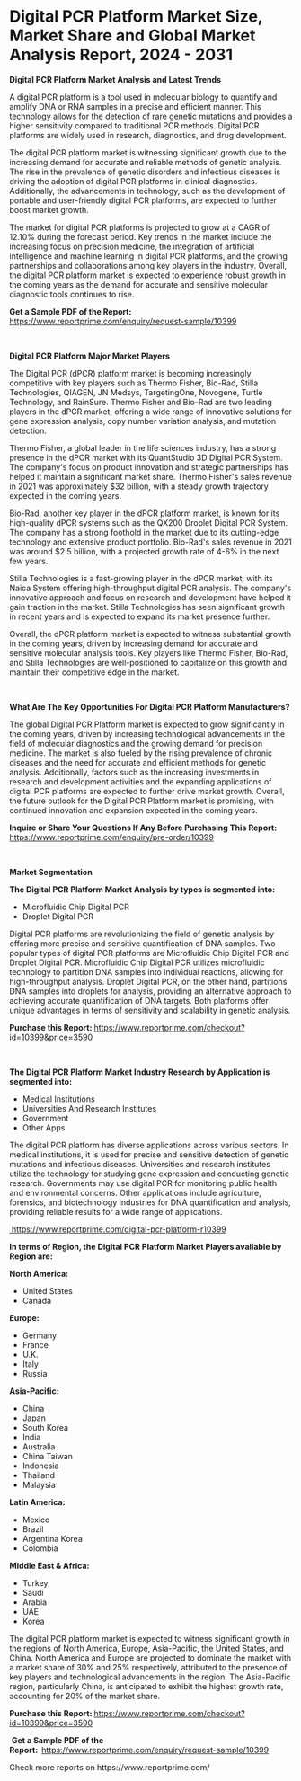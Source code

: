 <p><h1>Digital PCR Platform Market Size, Market Share and Global Market Analysis Report, 2024 - 2031</h1></p><p><strong>Digital PCR Platform Market Analysis and Latest Trends</strong></p>
<p><p>A digital PCR platform is a tool used in molecular biology to quantify and amplify DNA or RNA samples in a precise and efficient manner. This technology allows for the detection of rare genetic mutations and provides a higher sensitivity compared to traditional PCR methods. Digital PCR platforms are widely used in research, diagnostics, and drug development.</p><p>The digital PCR platform market is witnessing significant growth due to the increasing demand for accurate and reliable methods of genetic analysis. The rise in the prevalence of genetic disorders and infectious diseases is driving the adoption of digital PCR platforms in clinical diagnostics. Additionally, the advancements in technology, such as the development of portable and user-friendly digital PCR platforms, are expected to further boost market growth.</p><p>The market for digital PCR platforms is projected to grow at a CAGR of 12.10% during the forecast period. Key trends in the market include the increasing focus on precision medicine, the integration of artificial intelligence and machine learning in digital PCR platforms, and the growing partnerships and collaborations among key players in the industry. Overall, the digital PCR platform market is expected to experience robust growth in the coming years as the demand for accurate and sensitive molecular diagnostic tools continues to rise.</p></p>
<p><strong>Get a Sample PDF of the Report:&nbsp;</strong> <a href="https://www.reportprime.com/enquiry/request-sample/10399">https://www.reportprime.com/enquiry/request-sample/10399</a></p>
<p>&nbsp;</p>
<p><strong>Digital PCR Platform Major Market Players</strong></p>
<p><p>The Digital PCR (dPCR) platform market is becoming increasingly competitive with key players such as Thermo Fisher, Bio-Rad, Stilla Technologies, QIAGEN, JN Medsys, TargetingOne, Novogene, Turtle Technology, and RainSure. Thermo Fisher and Bio-Rad are two leading players in the dPCR market, offering a wide range of innovative solutions for gene expression analysis, copy number variation analysis, and mutation detection.</p><p>Thermo Fisher, a global leader in the life sciences industry, has a strong presence in the dPCR market with its QuantStudio 3D Digital PCR System. The company's focus on product innovation and strategic partnerships has helped it maintain a significant market share. Thermo Fisher's sales revenue in 2021 was approximately $32 billion, with a steady growth trajectory expected in the coming years.</p><p>Bio-Rad, another key player in the dPCR platform market, is known for its high-quality dPCR systems such as the QX200 Droplet Digital PCR System. The company has a strong foothold in the market due to its cutting-edge technology and extensive product portfolio. Bio-Rad's sales revenue in 2021 was around $2.5 billion, with a projected growth rate of 4-6% in the next few years.</p><p>Stilla Technologies is a fast-growing player in the dPCR market, with its Naica System offering high-throughput digital PCR analysis. The company's innovative approach and focus on research and development have helped it gain traction in the market. Stilla Technologies has seen significant growth in recent years and is expected to expand its market presence further.</p><p>Overall, the dPCR platform market is expected to witness substantial growth in the coming years, driven by increasing demand for accurate and sensitive molecular analysis tools. Key players like Thermo Fisher, Bio-Rad, and Stilla Technologies are well-positioned to capitalize on this growth and maintain their competitive edge in the market.</p></p>
<p>&nbsp;</p>
<p><strong>What Are The Key Opportunities For Digital PCR Platform Manufacturers?</strong></p>
<p><p>The global Digital PCR Platform market is expected to grow significantly in the coming years, driven by increasing technological advancements in the field of molecular diagnostics and the growing demand for precision medicine. The market is also fueled by the rising prevalence of chronic diseases and the need for accurate and efficient methods for genetic analysis. Additionally, factors such as the increasing investments in research and development activities and the expanding applications of digital PCR platforms are expected to further drive market growth. Overall, the future outlook for the Digital PCR Platform market is promising, with continued innovation and expansion expected in the coming years.</p></p>
<p><strong>Inquire or Share Your Questions If Any Before Purchasing This Report:</strong> <a href="https://www.reportprime.com/enquiry/pre-order/10399">https://www.reportprime.com/enquiry/pre-order/10399</a></p>
<p>&nbsp;</p>
<p><strong>Market Segmentation</strong></p>
<p><strong>The Digital PCR Platform Market Analysis by types is segmented into:</strong></p>
<p><ul><li>Microfluidic Chip Digital PCR</li><li>Droplet Digital PCR</li></ul></p>
<p><p>Digital PCR platforms are revolutionizing the field of genetic analysis by offering more precise and sensitive quantification of DNA samples. Two popular types of digital PCR platforms are Microfluidic Chip Digital PCR and Droplet Digital PCR. Microfluidic Chip Digital PCR utilizes microfluidic technology to partition DNA samples into individual reactions, allowing for high-throughput analysis. Droplet Digital PCR, on the other hand, partitions DNA samples into droplets for analysis, providing an alternative approach to achieving accurate quantification of DNA targets. Both platforms offer unique advantages in terms of sensitivity and scalability in genetic analysis.</p></p>
<p><strong>Purchase this Report:&nbsp;</strong><a href="https://www.reportprime.com/checkout?id=10399&price=3590">https://www.reportprime.com/checkout?id=10399&price=3590</a></p>
<p>&nbsp;</p>
<p><strong>The Digital PCR Platform Market Industry Research by Application is segmented into:</strong></p>
<p><ul><li>Medical Institutions</li><li>Universities And Research Institutes</li><li>Government</li><li>Other Apps</li></ul></p>
<p><p>The digital PCR platform has diverse applications across various sectors. In medical institutions, it is used for precise and sensitive detection of genetic mutations and infectious diseases. Universities and research institutes utilize the technology for studying gene expression and conducting genetic research. Governments may use digital PCR for monitoring public health and environmental concerns. Other applications include agriculture, forensics, and biotechnology industries for DNA quantification and analysis, providing reliable results for a wide range of applications.</p></p>
<p><a href="https://www.reportprime.com/digital-pcr-platform-r10399">&nbsp;https://www.reportprime.com/digital-pcr-platform-r10399</a></p>
<p><strong>In terms of Region, the Digital PCR Platform Market Players available by Region are:</strong></p>
<p>
    <p> <strong> North America: </strong>
        <ul>
            <li>United States</li>
            <li>Canada</li>
        </ul>
        </p> 
    <p> <strong> Europe: </strong>
        <ul>
            <li>Germany</li>
            <li>France</li>
            <li>U.K.</li>
            <li>Italy</li>
            <li>Russia</li>
        </ul>
        </p> 
    <p> <strong> Asia-Pacific: </strong>
        <ul>
            <li>China</li>
            <li>Japan</li>
            <li>South Korea</li>
            <li>India</li>
            <li>Australia</li>
            <li>China Taiwan</li>
            <li>Indonesia</li>
            <li>Thailand</li>
            <li>Malaysia</li>
        </ul>
        </p> 
    <p> <strong> Latin America: </strong>
        <ul>
            <li>Mexico</li>
            <li>Brazil</li>
            <li>Argentina Korea</li>
            <li>Colombia</li>
        </ul>
        </p> 
    <p> <strong> Middle East & Africa: </strong>
        <ul>
            <li>Turkey</li>
            <li>Saudi</li>
            <li>Arabia</li>
            <li>UAE</li>
            <li>Korea</li>
        </ul>
    </p>
    </p>
<p><p>The digital PCR platform market is expected to witness significant growth in the regions of North America, Europe, Asia-Pacific, the United States, and China. North America and Europe are projected to dominate the market with a market share of 30% and 25% respectively, attributed to the presence of key players and technological advancements in the region. The Asia-Pacific region, particularly China, is anticipated to exhibit the highest growth rate, accounting for 20% of the market share.</p></p>
<p><strong>Purchase this Report: </strong><a href="https://www.reportprime.com/checkout?id=10399&price=3590">https://www.reportprime.com/checkout?id=10399&price=3590</a></p>
<p>&nbsp;<strong>Get a Sample PDF of the Report:&nbsp;&nbsp;</strong><a href="https://www.reportprime.com/enquiry/request-sample/10399">https://www.reportprime.com/enquiry/request-sample/10399</a></p>
<p><strong></strong></p>
<p>Check more reports on https://www.reportprime.com/</p>